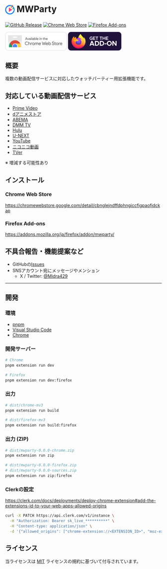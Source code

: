 # <sub><img src="packages/extension/assets/icon.png" width="30px" height="30px"></sub> MWParty
[![GitHub Release](https://img.shields.io/github/v/release/Midra429/mwparty?label=Releases)](https://github.com/Midra429/mwparty/releases/latest)
[![Chrome Web Store](https://img.shields.io/chrome-web-store/v/cbnglejndffdphngiccfigpaofjdckap?label=Chrome%20Web%20Store)](https://chromewebstore.google.com/detail/cbnglejndffdphngiccfigpaofjdckap)
[![Firefox Add-ons](https://img.shields.io/amo/v/mwparty?label=Firefox%20Add-ons)](https://addons.mozilla.org/ja/firefox/addon/mwparty/)

[<img src="packages/extension/assets/badges/chrome.png" height="60px">](https://chromewebstore.google.com/detail/cbnglejndffdphngiccfigpaofjdckap)
[<img src="packages/extension/assets/badges/firefox.png" height="60px">](https://addons.mozilla.org/ja/firefox/addon/mwparty/)

## 概要
複数の動画配信サービスに対応したウォッチパーティー用拡張機能です。

## 対応している動画配信サービス
- [Prime Video](https://www.amazon.co.jp/gp/video/storefront/)
- [dアニメストア](https://animestore.docomo.ne.jp/animestore/)
- [ABEMA](https://abema.tv/)
- [DMM TV](https://tv.dmm.com/vod/)
- [Hulu](https://www.hulu.jp/)
- [U-NEXT](https://video.unext.jp/)
- [YouTube](https://www.youtube.com/)
- [ニコニコ動画](https://www.nicovideo.jp/)
- [TVer](https://tver.jp/)

※ 増減する可能性あり

## インストール
### Chrome Web Store
https://chromewebstore.google.com/detail/cbnglejndffdphngiccfigpaofjdckap

### Firefox Add-ons
https://addons.mozilla.org/ja/firefox/addon/mwparty/

## 不具合報告・機能提案など
- GitHubの[Issues](https://github.com/Midra429/mwparty/issues)
- SNSアカウント宛にメッセージやメンション
  - X / Twitter: [@Midra429](https://x.com/Midra429)

---

## 開発
### 環境
- [pnpm](https://pnpm.io/ja/)
- [Visual Studio Code](https://code.visualstudio.com/)
- [Chrome](https://www.google.com/intl/ja/chrome/)

### 開発サーバー
```sh
# Chrome
pnpm extension run dev
```
```sh
# Firefox
pnpm extension run dev:firefox
```

### 出力
```sh
# dist/chrome-mv3
pnpm extension run build
```
```sh
# dist/firefox-mv3
pnpm extension run build:firefox
```

### 出力 (ZIP)
```sh
# dist/mwparty-0.0.0-chrome.zip
pnpm extension run zip
```
```sh
# dist/mwparty-0.0.0-firefox.zip
# dist/mwparty-0.0.0-sources.zip
pnpm extension run zip:firefox
```

### Clerkの設定
https://clerk.com/docs/deployments/deploy-chrome-extension#add-the-extensions-id-to-your-web-apps-allowed-origins
```sh
curl -X PATCH https://api.clerk.com/v1/instance \
  -H "Authorization: Bearer sk_live_**********" \
  -H "Content-type: application/json" \
  -d '{"allowed_origins": ["chrome-extension://<EXTENSION_ID>", "moz-extension://<EXTENSION_ID>"]}'
```

## ライセンス
当ライセンスは [MIT](LICENSE.txt) ライセンスの規約に基づいて付与されています。
